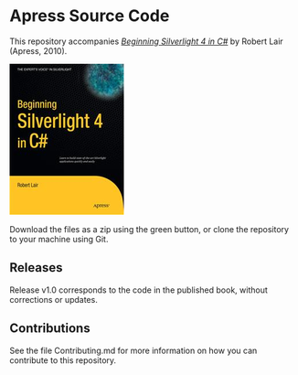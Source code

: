 # Apress Source Code

This repository accompanies [*Beginning Silverlight 4 in C#*](http://www.apress.com/9781430229889) by Robert Lair (Apress, 2010).

![Cover image](9781430229889.jpg)

Download the files as a zip using the green button, or clone the repository to your machine using Git.

## Releases

Release v1.0 corresponds to the code in the published book, without corrections or updates.

## Contributions

See the file Contributing.md for more information on how you can contribute to this repository.
